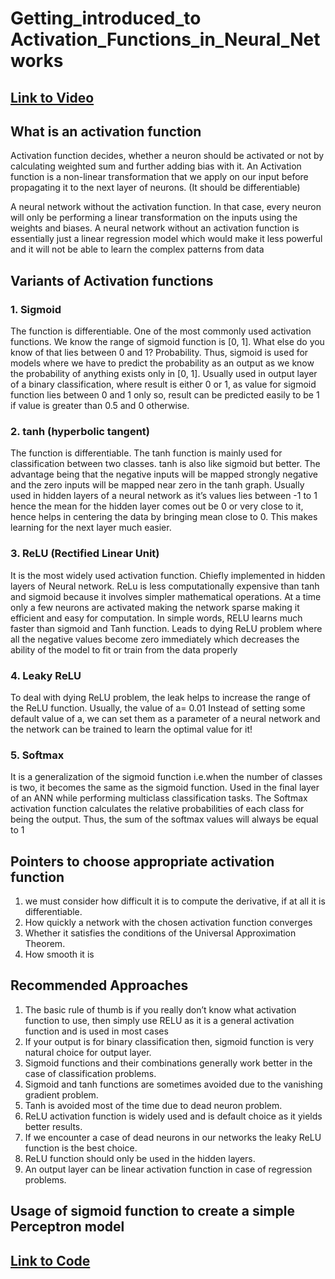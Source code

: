 # Getting_introduced_to Activation_Functions_in_Neural_Networks
## [Link to Video](https://drive.google.com/drive/folders/1Vfizxy3N7RvvPGkyMpSB-IZ9aH6Kx-2n?usp=sharing)

## What is an activation function
Activation function decides, whether a neuron should be activated or not by calculating weighted sum and further adding bias with it. 
An Activation function is a non-linear transformation that we apply on our input before propagating it to the next layer of neurons.
(It should be differentiable)

A neural network without the activation function. In that case, every neuron will only be performing a linear transformation on the inputs using the weights and biases. 
A neural network without an activation function is essentially just a linear regression model which would make it less powerful and it will not be able to learn the complex patterns from data

## Variants of Activation functions

### 1. Sigmoid
The function is differentiable. One of the most commonly used activation functions.
We know the range of sigmoid function is [0, 1]. What else do you know of that lies between 0 and 1?
Probability.
Thus, sigmoid is used for models where we have to predict the probability as an output as we know the probability of anything exists only in [0, 1].
Usually used in output layer of a binary classification, where result is either 0 or 1, as value for sigmoid function lies between 0 and 1 only so, result can be predicted easily to be 1 if value is greater than 0.5 and 0 otherwise.

### 2. tanh (hyperbolic tangent)
The function is differentiable. The tanh function is mainly used for classification between two classes.
tanh is also like sigmoid but better. The advantage being that the negative inputs will be mapped strongly negative and the zero inputs will be mapped near zero in the tanh graph.
Usually used in hidden layers of a neural network as it’s values lies between -1 to 1 hence the mean for the hidden layer comes out be 0 or very close to it, hence helps in centering the data by bringing mean close to 0. This makes learning for the next layer much easier.

### 3. ReLU (Rectified Linear Unit) 
It is the most widely used activation function. Chiefly implemented in hidden layers of Neural network.
ReLu is less computationally expensive than tanh and sigmoid because it involves simpler mathematical operations. At a time only a few neurons are activated making the network sparse making it efficient and easy for computation. In simple words, RELU learns much faster than sigmoid and Tanh function.
Leads to dying ReLU problem where all the negative values become zero immediately which decreases the ability of the model to fit or train from the data properly

### 4. Leaky ReLU
To deal with dying ReLU problem, the leak helps to increase the range of the ReLU function. Usually, the value of a= 0.01
Instead of setting some default value of a, we can set them as a parameter of a neural network and the network can be trained to learn the optimal value for it!

### 5. Softmax

It is a generalization of the sigmoid function i.e.when the number of classes is two, it becomes the same as the sigmoid function.
Used in the final layer of an ANN while performing multiclass classification tasks. 
The Softmax activation function calculates the relative probabilities of each class for being the output. Thus, the sum of the softmax values will always be equal to 1

## Pointers to choose appropriate activation function 
1. we must consider how difficult it is to compute the derivative, if at all it is differentiable.
2. How quickly a network with the chosen activation function converges
3. Whether it satisfies the conditions of the Universal Approximation Theorem.
4. How smooth it is

## Recommended Approaches
1. The basic rule of thumb is if you really don’t know what activation function to use, then simply use RELU as it is a general activation function and is used in most cases 
2. If your output is for binary classification then, sigmoid function is very natural choice for output layer.
3. Sigmoid functions and their combinations generally work better in the case of classification problems.
4. Sigmoid and tanh functions are sometimes avoided due to the vanishing gradient problem.
5. Tanh is avoided most of the time due to dead neuron problem.
6. ReLU activation function is widely used and is default choice as it yields better results.
7. If we encounter a case of dead neurons in our networks the leaky ReLU function is the best choice.
8. ReLU function should only be used in the hidden layers.
9. An output layer can be linear activation function in case of regression problems.

## Usage of sigmoid function to create a simple Perceptron model
## [Link to Code](https://drive.google.com/drive/folders/1Vfizxy3N7RvvPGkyMpSB-IZ9aH6Kx-2n?usp=sharing)
